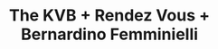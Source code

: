 ---
layout: post
category: concert
title: The KVB + Rendez Vous + Bernardino Femminielli
artists: 
- The KVB
- Rendez Vous
- Bernardino Femminielli
place: 
- La Cigale
country: France
city: Paris
---